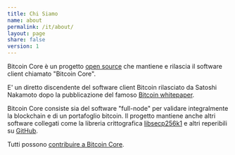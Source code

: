 ```yaml
---
title: Chi Siamo
name: about
permalink: /it/about/
layout: page
share: false
version: 1
---
```


Bitcoin Core è un progetto [open source](https://opensource.org/) che mantiene e rilascia il software client chiamato "Bitcoin Core".

E' un diretto discendente del software client Bitcoin rilasciato da Satoshi Nakamoto dopo la pubblicazione del famoso [Bitcoin whitepaper](/bitcoin.pdf).

Bitcoin Core consiste sia del software "full-node" per validare integralmente la blockchain e di un portafoglio bitcoin.
Il progetto mantiene anche altri software collegati come la libreria crittografica [libsecp256k1](https://github.com/bitcoin/secp256k1) e altri reperibili su [GitHub](https://github.com/bitcoin).

Tutti possono [contribuire a Bitcoin Core](/en/contribute).
